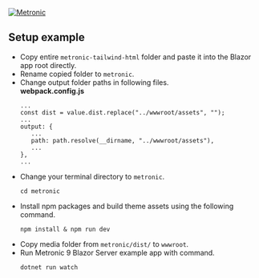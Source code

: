 <p>
	<a href="https://keenthemes.com/metronic">
		<img src="https://keenthemes.com/static/metronic/tailwind/docs/dist/assets/media/app/default-logo.svg" alt="Metronic"/>
	</a>
</p>

## Setup example

- Copy entire `metronic-tailwind-html` folder and paste it into the Blazor app root directly.
- Rename copied folder to `metronic`.
- Change output folder paths in following files.<br>
  <b>webpack.config.js</b>
  ```
  ...
  const dist = value.dist.replace("../wwwroot/assets", "");
  ...
  output: {
     ...
     path: path.resolve(__dirname, "../wwwroot/assets"),
     ...
  },
  ...
  ```
- Change your terminal directory to `metronic`.
  ```
  cd metronic
  ```
- Install npm packages and build theme assets using the following command.<br>
  ```
  npm install & npm run dev
  ```
- Copy media folder from `metronic/dist/` to `wwwroot`.
- Run Metronic 9 Blazor Server example app with command.
  ```
  dotnet run watch
  ```
